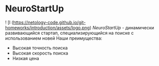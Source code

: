 # NeuroStartUp
! [l (https://netology-code.github.io/git-homeworks/introduction/assets/logo.png)
*NeuroStartUp* - динамически развивающийся стартап, специализирующийся на поиске с использованием новей
Наши преимущества:
 * Высокая точность поиска
 * Высокая скорость поиска
 * Низкая цена